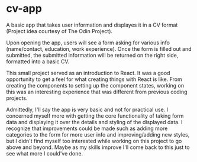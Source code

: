 # cv-app

A basic app that takes user information and displayes it in a CV format (Project idea courtesy of The Odin Project).

Upon opening the app, users will see a form asking for various info (name/contact, education, work experience). Once the form is filled out and submitted, the submitted information will be returned on the right side, formatted into a basic CV.

This small project served as an introduction to React. It was a good opportunity to get a feel for what creating things with React is like. From creating the components to setting up the component states, working on this was an interesting experience that was different from previous coding projects.

Admittedly, I'll say the app is very basic and not for practical use. I concerned myself more with getting the core functionality of taking form data and displaying it over the details and styling of the displayed data. I recognize that improvements could be made such as adding more categories to the form for more user info and improving/adding new styles, but I didn't find myself too interested while working on this project to go above and beyond. Maybe as my skills improve I'll come back to this just to see what more I could've done.
